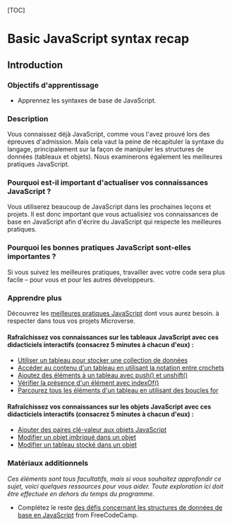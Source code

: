 [TOC]

# <b> Basic JavaScript syntax recap</b>

## Introduction

### Objectifs d'apprentissage

- Apprennez les syntaxes de base de JavaScript.

### Description

Vous connaissez déjà JavaScript, comme vous l'avez prouvé lors des épreuves d'admission. Mais cela vaut la peine de récapituler la syntaxe du langage, principalement sur la façon de manipuler les structures de données (tableaux et objets). Nous examinerons également les meilleures pratiques JavaScript.

### Pourquoi est-il important d'actualiser vos connaissances JavaScript ?

Vous utiliserez beaucoup de JavaScript dans les prochaines leçons et projets. Il est donc important que vous actualisiez vos connaissances de base en JavaScript afin d'écrire du JavaScript qui respecte les meilleures pratiques.

### Pourquoi les bonnes pratiques JavaScript sont-elles importantes ?

Si vous suivez les meilleures pratiques, travailler avec votre code sera plus facile – pour vous et pour les autres développeurs.

### Apprendre plus

Découvrez les [meilleures pratiques JavaScript](https://platform.microverse.org/learn/courses/198386f1-8b45-4cce-a6d5-5947ad3b627a/activities/104bbc57-1654-4516-9eee-651f6b142173/) dont vous aurez besoin. à respecter dans tous vos projets Microverse.

#### Rafraîchissez vos connaissances sur les tableaux JavaScript avec ces didacticiels interactifs (consacrez 5 minutes à chacun d'eux) :

- [Utiliser un tableau pour stocker une collection de données](https://www.freecodecamp.org/learn/javascript-algorithms-and-data-structures/basic-data-structures/use-an-array-to-store-a-collection-of-data)
- [Accéder au contenu d'un tableau en utilisant la notation entre crochets](https://www.freecodecamp.org/learn/javascript-algorithms-and-data-structures/basic-data-structures/access-an-arrays-contents-using-bracket-notation)
- [Ajoutez des éléments à un tableau avec push() et unshift()](https://www.freecodecamp.org/learn/javascript-algorithms-and-data-structures/basic-data-structures/add-items-to-an-array-with-push-and-unshift)
- [Vérifier la présence d'un élément avec indexOf()](https://www.freecodecamp.org/learn/javascript-algorithms-and-data-structures/basic-data-structures/check-for-the-presence-of-an-element-with-indexof)
- [Parcourez tous les éléments d'un tableau en utilisant des boucles for](https://www.freecodecamp.org/learn/javascript-algorithms-and-data-structures/basic-data-structures/iterate-through-all-an-arrays-items-using-for-loops)

#### Rafraîchissez vos connaissances sur les objets JavaScript avec ces didacticiels interactifs (consacrez 5 minutes à chacun d'eux) :


- [Ajouter des paires clé-valeur aux objets JavaScript](https://www.freecodecamp.org/learn/javascript-algorithms-and-data-structures/basic-data-structures/add-key-value-pairs-to-javascript-objects)
- [Modifier un objet imbriqué dans un objet](https://www.freecodecamp.org/learn/javascript-algorithms-and-data-structures/basic-data-structures/modify-an-object-nested-within-an-object)
- [Modifier un tableau stocké dans un objet](https://www.freecodecamp.org/learn/javascript-algorithms-and-data-structures/basic-data-structures/modify-an-array-stored-in-an-object)

### Matériaux additionnels

*Ces éléments sont tous facultatifs, mais si vous souhaitez approfondir ce sujet, voici quelques ressources pour vous aider. Toute exploration ici doit être effectuée en dehors du temps du programme.*

- Complétez le reste [des défis concernant les structures de données de base en JavaScript](https://www.freecodecamp.org/learn/javascript-algorithms-and-data-structures/basic-data-structures/) from FreeCodeCamp.
